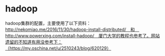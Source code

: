 # hadoop

hadoop集群的配置，主要使用了以下资料：http://nekomiao.me/2016/11/30/hadoop-install-distributed/　和　http://www.powerxing.com/install-hadoop/　厦门大学的教程也参考了。网站遗留的不知道有用没参考下：（https://my.oschina.net/u/2510243/blog/620129）
